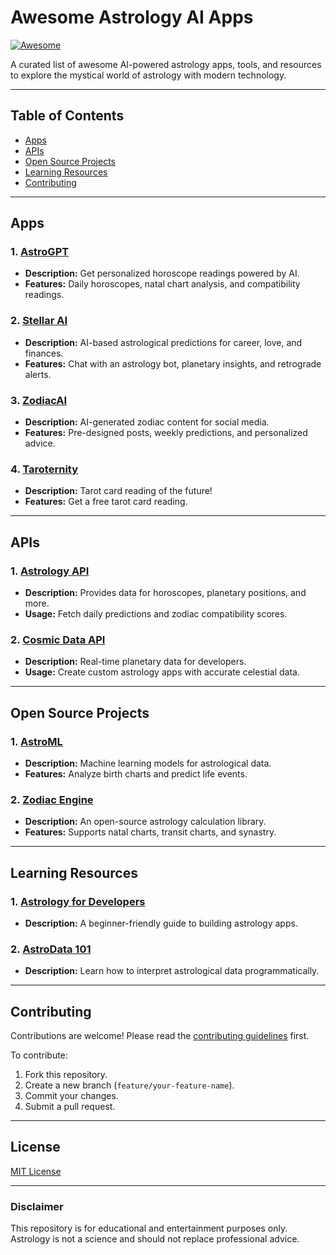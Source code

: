 # Awesome Astrology AI Apps

[![Awesome](https://awesome.re/badge.svg)](https://awesome.re)

A curated list of awesome AI-powered astrology apps, tools, and resources to explore the mystical world of astrology with modern technology.

---

## Table of Contents

- [Apps](#apps)
- [APIs](#apis)
- [Open Source Projects](#open-source-projects)
- [Learning Resources](#learning-resources)
- [Contributing](#contributing)

---

## Apps

### 1. [AstroGPT](https://astro-gpt.example.com)
- **Description:** Get personalized horoscope readings powered by AI.
- **Features:** Daily horoscopes, natal chart analysis, and compatibility readings.

### 2. [Stellar AI](https://stellar-ai.example.com)
- **Description:** AI-based astrological predictions for career, love, and finances.
- **Features:** Chat with an astrology bot, planetary insights, and retrograde alerts.

### 3. [ZodiacAI](https://zodiac-ai.example.com)
- **Description:** AI-generated zodiac content for social media.
- **Features:** Pre-designed posts, weekly predictions, and personalized advice.

### 4. [Taroternity](https://taroternity.com)
- **Description:** Tarot card reading of the future!
- **Features:** Get a free tarot card reading.

---

## APIs

### 1. [Astrology API](https://astrology-api.example.com)
- **Description:** Provides data for horoscopes, planetary positions, and more.
- **Usage:** Fetch daily predictions and zodiac compatibility scores.

### 2. [Cosmic Data API](https://cosmic-data-api.example.com)
- **Description:** Real-time planetary data for developers.
- **Usage:** Create custom astrology apps with accurate celestial data.

---

## Open Source Projects

### 1. [AstroML](https://github.com/example/astroml)
- **Description:** Machine learning models for astrological data.
- **Features:** Analyze birth charts and predict life events.

### 2. [Zodiac Engine](https://github.com/example/zodiac-engine)
- **Description:** An open-source astrology calculation library.
- **Features:** Supports natal charts, transit charts, and synastry.

---

## Learning Resources

### 1. [Astrology for Developers](https://astrology-dev.example.com)
- **Description:** A beginner-friendly guide to building astrology apps.

### 2. [AstroData 101](https://astrodata-101.example.com)
- **Description:** Learn how to interpret astrological data programmatically.

---

## Contributing

Contributions are welcome! Please read the [contributing guidelines](CONTRIBUTING.md) first.

To contribute:

1. Fork this repository.
2. Create a new branch (`feature/your-feature-name`).
3. Commit your changes.
4. Submit a pull request.

---

## License

[MIT License](LICENSE)

---

### Disclaimer

This repository is for educational and entertainment purposes only. Astrology is not a science and should not replace professional advice.
